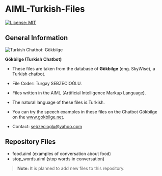 # AIML-Turkish-Files
[![License: MIT](https://img.shields.io/badge/License-MIT-yellow.svg)](https://opensource.org/licenses/MIT)

## General Information

![Turkish Chatbot: Gökbilge](http://www.gokbilge.net/gb/gui/pc/gokbilge3.png)

**Gökbilge (Turkish Chatbot)**

* These files are taken from the database of **Gökbilge** (eng. SkyWise), a Turkish chatbot. 

* File Coder: Turgay SEBZECİOĞLU.

* Files written in the AIML (Artificial Intelligence Markup Language).

* The natural language of these files is Turkish.

* You can try the speech examples in these files on the Chatbot Gökbilge on the www.gokbilge.net. 

* Contact: sebzecioglu@yahoo.com

## Repository Files

* food.aiml (examples of conversation about food)
* stop_words.aiml (stop words in conversation)

> **Note:** It is planned to add new files to this repository.

